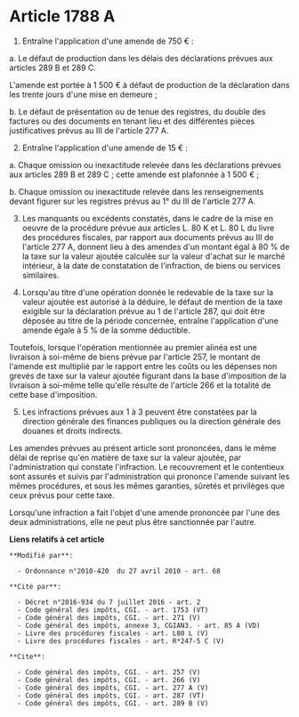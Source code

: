 # Article 1788 A

1. Entraîne l'application d'une amende de 750 € : 

a. Le défaut de production dans les délais des déclarations prévues aux articles 289 B et 289 C. 

L'amende est portée à 1 500 € à défaut de production de la déclaration dans les trente jours d'une mise en demeure ; 

b. Le défaut de présentation ou de tenue des registres, du double des factures ou des documents en tenant lieu et des
différentes pièces justificatives prévus au III de l'article 277 A. 

2. Entraîne l'application d'une amende de 15 € : 

a. Chaque omission ou inexactitude relevée dans les déclarations prévues aux articles 289 B et 289 C ; cette amende est
plafonnée à 1 500 € ; 

b. Chaque omission ou inexactitude relevée dans les renseignements devant figurer sur les registres prévus au 1° du III de
l'article 277 A. 

3. Les manquants ou excédents constatés, dans le cadre de la mise en oeuvre de la procédure prévue aux articles L. 80 K et L.
80 L du livre des procédures fiscales, par rapport aux documents prévus au III de l'article 277 A, donnent lieu à des amendes
d'un montant égal à 80 % de la taxe sur la valeur ajoutée calculée sur la valeur d'achat sur le marché intérieur, à la date
de constatation de l'infraction, de biens ou services similaires. 

4. Lorsqu'au titre d'une opération donnée le redevable de la taxe sur la valeur ajoutée est autorisé à la déduire, le défaut
de mention de la taxe exigible sur la déclaration prévue au 1 de l'article 287, qui doit être déposée au titre de la période
concernée, entraîne l'application d'une amende égale à 5 % de la somme déductible. 

Toutefois, lorsque l'opération mentionnée au premier alinéa est une livraison à soi-même de biens prévue par l'article 257,
le montant de l'amende est multiplié par le rapport entre les coûts ou les dépenses non grevés de taxe sur la valeur ajoutée
figurant dans la base d'imposition de la livraison à soi-même telle qu'elle résulte de l'article 266 et la totalité de cette
base d'imposition. 

5. Les infractions prévues aux 1 à 3 peuvent être constatées par la direction générale des finances publiques ou la direction
générale des douanes et droits indirects. 

Les amendes prévues au présent article sont prononcées, dans le même délai de reprise qu'en matière de taxe sur la valeur
ajoutée, par l'administration qui constate l'infraction. Le recouvrement et le contentieux sont assurés et suivis par
l'administration qui prononce l'amende suivant les mêmes procédures, et sous les mêmes garanties, sûretés et privilèges que
ceux prévus pour cette taxe. 

Lorsqu'une infraction a fait l'objet d'une amende prononcée par l'une des deux administrations, elle ne peut plus être
sanctionnée par l'autre.

**Liens relatifs à cet article**

	**Modifié par**:

	  - Ordonnance n°2010-420  du 27 avril 2010 - art. 68

	**Cité par**:

	  - Décret n°2016-934 du 7 juillet 2016 - art. 2
	  - Code général des impôts, CGI. - art. 1753 (VT)
	  - Code général des impôts, CGI. - art. 271 (V)
	  - Code général des impôts, annexe 3, CGIAN3. - art. 85 A (VD)
	  - Livre des procédures fiscales - art. L80 L (V)
	  - Livre des procédures fiscales - art. R*247-5 C (V)

	**Cite**:

	  - Code général des impôts, CGI. - art. 257 (V)
	  - Code général des impôts, CGI. - art. 266 (V)
	  - Code général des impôts, CGI. - art. 277 A (V)
	  - Code général des impôts, CGI. - art. 287 (VT)
	  - Code général des impôts, CGI. - art. 289 B (V)
